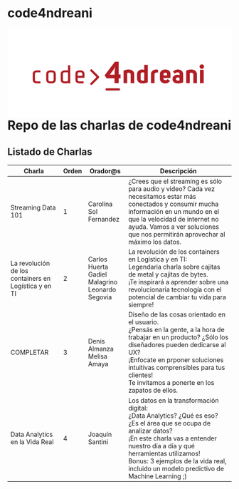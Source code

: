 # code4ndreani
<img src="code4ndreani_logo.PNG" style="float: left; margin-right: 10px;"/>
</br>
<h1>Repo de las charlas de code4ndreani</h1>
<h2>Listado de Charlas</h2>
<table id="tabla_charlas" class="display" style="width:100%">
        <thead>
            <tr>
                <th>Charla</th>
                <th>Orden</th>
                <th>Orador@s</th>
                <th>Descripción</th>
            </tr>
        </thead>
        <tbody>
            <tr>
                <td>Streaming Data 101</td>
                <td>1</td>
                <td>Carolina Sol Fernandez</td>
                <td>¿Crees que el streaming es sólo para audio y video? Cada vez necesitamos estar más conectados y consumir mucha información en un mundo en el que la velocidad de internet no ayuda. Vamos a ver soluciones que nos permitirán aprovechar al máximo los datos.</td>
            </tr>
            <tr>
                <td>La revolución de los containers en Logística y en TI</td>
                <td>2</td>
                <td>Carlos Huerta<br>Gadiel Malagrino<br>Leonardo Segovia</td>
                <td>La revolución de los containers en Logística y en TI:<br>Legendaria charla sobre cajitas de metal y cajitas de bytes.<br>¡Te inspirará a aprender sobre una revolucionaria tecnología con el potencial de cambiar tu vida para siempre!</td>
            </tr>
            <tr>
                <td>COMPLETAR</td>
                <td>3</td>
                <td>Denis Almanza<br>Melisa Amaya</td>
                <td>Diseño de las cosas orientado en el usuario.<br>¿Pensás en la gente, a la hora de trabajar en un producto? ¿Sólo los diseñadores pueden dedicarse al UX?<br>¡Enfocate en prponer soluciones intuitivas comprensibles para tus clientes!<br>Te invitamos a ponerte en los zapatos de ellos.</td>
            </tr>
            <tr>
                <td>Data Analytics en la Vida Real</td>
                <td>4</td>
                <td>Joaquín Santini</td>
                <td>Los datos en la transformación digital:<br>¿Data Analytics? ¿Qué es eso? ¿Es el área que se ocupa de analizar datos?<br>¡En este charla vas a entender nuestro día a día y qué herramientas utilizamos!<br>Bonus: 3 ejemplos de la vida real, incluido un modelo predictivo de Machine Learning ;)</td>
            </tr>
        </tbody>
    </table>
